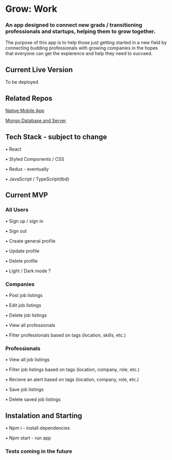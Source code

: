 # Grow: Work

### An app designed to connect new grads / transitioning professionals and startups, helping them to grow together.

The purpose of this app is to help those just getting started in a new field by connecting budding professionals with growing companies in the hopes that everyone can get the expierence and help they need to succeed.

## Current Live Version

To be deployed

## Related Repos

[Native Mobile App](https://github.com/Dionne-Stratton/grow-work-frontend-react-native)

[Mongo Database and Server](https://github.com/Dionne-Stratton/grow-work-backend)

## Tech Stack - subject to change

• React

• Styled Components / CSS

• Redux - eventually

• JavaScript / TypeScript(tbd)

## Current MVP

### All Users

• Sign up / sign in

• Sign out

• Create general profile

• Update profile

• Delete profile

• Light / Dark mode ?

### Companies

• Post job listings

• Edit job listings

• Delete job listings

• View all professionals

• Filter professionals based on tags (location, skills, etc.)

### Professionals

• View all job listings

• Filter job listings based on tags (location, company, role, etc.)

• Recieve an alert based on tags (location, company, role, etc.)

• Save job listings

• Delete saved job listings

## Instalation and Starting

• Npm i - install dependencies

• Npm start - run app

### Tests coming in the future
